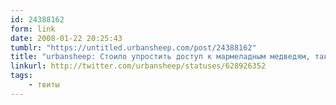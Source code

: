 ```yaml
---
id: 24388162
form: link
date: 2008-01-22 20:25:43
tumblr: "https://untitled.urbansheep.com/post/24388162"
title: "urbansheep: Стоило упростить доступ к мармеладным медведям, так сразу окружающие к ним стали прикладываться. Вот вам и юзер экспириенс."
linkurl: http://twitter.com/urbansheep/statuses/628926352
tags:
    - твиты
---
```


